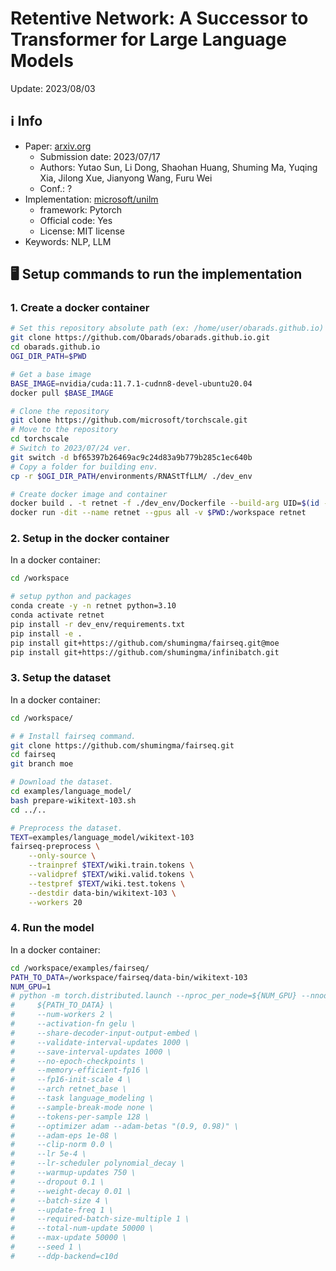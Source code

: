 # Retentive Network: A Successor to Transformer for Large Language Models

Update: 2023/08/03

## ℹ️ Info
- Paper: [arxiv.org](https://arxiv.org/abs/2307.08621)
  - Submission date: 2023/07/17
  - Authors: Yutao Sun, Li Dong, Shaohan Huang, Shuming Ma, Yuqing Xia, Jilong Xue, Jianyong Wang, Furu Wei
  - Conf.: ?
- Implementation: [microsoft/unilm](https://github.com/microsoft/unilm/tree/master/retnet)
  - framework: Pytorch
  - Official code: Yes
  - License: MIT license
- Keywords: NLP, LLM

## 🖥️ Setup commands to run the implementation
### 1. Create a docker container
```bash
# Set this repository absolute path (ex: /home/user/obarads.github.io)
git clone https://github.com/Obarads/obarads.github.io.git
cd obarads.github.io
OGI_DIR_PATH=$PWD

# Get a base image
BASE_IMAGE=nvidia/cuda:11.7.1-cudnn8-devel-ubuntu20.04
docker pull $BASE_IMAGE

# Clone the repository
git clone https://github.com/microsoft/torchscale.git
# Move to the repository
cd torchscale
# Switch to 2023/07/24 ver.
git switch -d bf65397b26469ac9c24d83a9b779b285c1ec640b
# Copy a folder for building env.
cp -r $OGI_DIR_PATH/environments/RNAStTfLLM/ ./dev_env

# Create docker image and container
docker build . -t retnet -f ./dev_env/Dockerfile --build-arg UID=$(id -u) --build-arg GID=$(id -g) --build-arg BASE_IMAGE=$BASE_IMAGE
docker run -dit --name retnet --gpus all -v $PWD:/workspace retnet
```

### 2. Setup in the docker container
In a docker container:
```bash
cd /workspace

# setup python and packages
conda create -y -n retnet python=3.10
conda activate retnet
pip install -r dev_env/requirements.txt
pip install -e .
pip install git+https://github.com/shumingma/fairseq.git@moe
pip install git+https://github.com/shumingma/infinibatch.git
```

### 3. Setup the dataset
In a docker container:
```bash
cd /workspace/

# # Install fairseq command.
git clone https://github.com/shumingma/fairseq.git
cd fairseq
git branch moe 

# Download the dataset.
cd examples/language_model/
bash prepare-wikitext-103.sh
cd ../..

# Preprocess the dataset.
TEXT=examples/language_model/wikitext-103
fairseq-preprocess \
    --only-source \
    --trainpref $TEXT/wiki.train.tokens \
    --validpref $TEXT/wiki.valid.tokens \
    --testpref $TEXT/wiki.test.tokens \
    --destdir data-bin/wikitext-103 \
    --workers 20
```

### 4. Run the model
In a docker container:
```bash
cd /workspace/examples/fairseq/
PATH_TO_DATA=/workspace/fairseq/data-bin/wikitext-103
NUM_GPU=1
# python -m torch.distributed.launch --nproc_per_node=${NUM_GPU} --nnodes=1 train.py \
#     ${PATH_TO_DATA} \
#     --num-workers 2 \
#     --activation-fn gelu \
#     --share-decoder-input-output-embed \
#     --validate-interval-updates 1000 \
#     --save-interval-updates 1000 \
#     --no-epoch-checkpoints \
#     --memory-efficient-fp16 \
#     --fp16-init-scale 4 \
#     --arch retnet_base \
#     --task language_modeling \
#     --sample-break-mode none \
#     --tokens-per-sample 128 \
#     --optimizer adam --adam-betas "(0.9, 0.98)" \
#     --adam-eps 1e-08 \
#     --clip-norm 0.0 \
#     --lr 5e-4 \
#     --lr-scheduler polynomial_decay \
#     --warmup-updates 750 \
#     --dropout 0.1 \
#     --weight-decay 0.01 \
#     --batch-size 4 \
#     --update-freq 1 \
#     --required-batch-size-multiple 1 \
#     --total-num-update 50000 \
#     --max-update 50000 \
#     --seed 1 \
#     --ddp-backend=c10d
```




